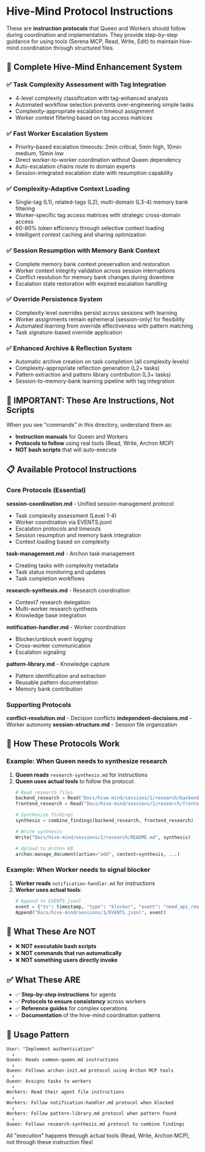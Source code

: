 # Hive-Mind Protocol Instructions

These are **instruction protocols** that Queen and Workers should follow during coordination and implementation. They provide step-by-step guidance for using tools (Serena MCP, Read, Write, Edit) to maintain hive-mind coordination through structured files.

## 🎯 Complete Hive-Mind Enhancement System

### ✅ **Task Complexity Assessment with Tag Integration**
- 4-level complexity classification with tag-enhanced analysis
- Automated workflow selection prevents over-engineering simple tasks
- Complexity-appropriate escalation timeout assignment
- Worker context filtering based on tag access matrices

### ✅ **Fast Worker Escalation System**
- Priority-based escalation timeouts: 2min critical, 5min high, 10min medium, 15min low
- Direct worker-to-worker coordination without Queen dependency
- Auto-escalation chains route to domain experts
- Session-integrated escalation state with resumption capability

### ✅ **Complexity-Adaptive Context Loading**
- Single-tag (L1), related-tags (L2), multi-domain (L3-4) memory bank filtering
- Worker-specific tag access matrices with strategic cross-domain access
- 60-80% token efficiency through selective context loading
- Intelligent context caching and sharing optimization

### ✅ **Session Resumption with Memory Bank Context**
- Complete memory bank context preservation and restoration
- Worker context integrity validation across session interruptions
- Conflict resolution for memory bank changes during downtime
- Escalation state restoration with expired escalation handling

### ✅ **Override Persistence System**
- Complexity level overrides persist across sessions with learning
- Worker assignments remain ephemeral (session-only) for flexibility
- Automated learning from override effectiveness with pattern matching
- Task signature-based override application

### ✅ **Enhanced Archive & Reflection System**
- Automatic archive creation on task completion (all complexity levels)
- Complexity-appropriate reflection generation (L2+ tasks)
- Pattern extraction and pattern library contribution (L3+ tasks)
- Session-to-memory-bank learning pipeline with tag integration

## 🎯 IMPORTANT: These Are Instructions, Not Scripts

When you see "commands" in this directory, understand them as:
- **Instruction manuals** for Queen and Workers
- **Protocols to follow** using real tools (Read, Write, Archon MCP)
- **NOT bash scripts** that will auto-execute

## 📋 Available Protocol Instructions

### Core Protocols (Essential)

**session-coordination.md** - Unified session management protocol
- Task complexity assessment (Level 1-4)
- Worker coordination via EVENTS.jsonl
- Escalation protocols and timeouts
- Session resumption and memory bank integration
- Context loading based on complexity

**task-management.md** - Archon task management
- Creating tasks with complexity metadata
- Task status monitoring and updates
- Task completion workflows

**research-synthesis.md** - Research coordination
- Context7 research delegation
- Multi-worker research synthesis
- Knowledge base integration

**notification-handler.md** - Worker coordination
- Blocker/unblock event logging
- Cross-worker communication
- Escalation signaling

**pattern-library.md** - Knowledge capture
- Pattern identification and extraction
- Reusable pattern documentation
- Memory bank contribution

### Supporting Protocols

**conflict-resolution.md** - Decision conflicts
**independent-decisions.md** - Worker autonomy
**session-structure.md** - Session file organization

## 🔄 How These Protocols Work

### Example: When Queen needs to synthesize research

1. **Queen reads** `research-synthesis.md` for instructions
2. **Queen uses actual tools** to follow the protocol:
   ```python
   # Read research files
   backend_research = Read("Docs/hive-mind/sessions/1/research/backend/auth.md")
   frontend_research = Read("Docs/hive-mind/sessions/1/research/frontend/ui.md")
   
   # Synthesize findings
   synthesis = combine_findings(backend_research, frontend_research)
   
   # Write synthesis
   Write("Docs/hive-mind/sessions/1/research/README.md", synthesis)
   
   # Upload to Archon KB
   archon:manage_document(action="add", content=synthesis, ...)
   ```

### Example: When Worker needs to signal blocker

1. **Worker reads** `notification-handler.md` for instructions
2. **Worker uses actual tools**:
   ```python
   # Append to EVENTS.jsonl
   event = {"ts": timestamp, "type": "blocker", "event": "need_api_ready", "worker": "frontend"}
   Append("Docs/hive-mind/sessions/1/EVENTS.jsonl", event)
   ```

## 🚫 What These Are NOT

- ❌ **NOT executable bash scripts**
- ❌ **NOT commands that run automatically**
- ❌ **NOT something users directly invoke**

## ✅ What These ARE

- ✅ **Step-by-step instructions** for agents
- ✅ **Protocols to ensure consistency** across workers
- ✅ **Reference guides** for complex operations
- ✅ **Documentation** of the hive-mind coordination patterns

## 🎯 Usage Pattern

```
User: "Implement authentication"
  ↓
Queen: Reads summon-queen.md instructions
  ↓
Queen: Follows archon-init.md protocol using Archon MCP tools
  ↓
Queen: Assigns tasks to workers
  ↓
Workers: Read their agent file instructions
  ↓
Workers: Follow notification-handler.md protocol when blocked
  ↓
Workers: Follow pattern-library.md protocol when pattern found
  ↓
Queen: Follows research-synthesis.md protocol to combine findings
```

All "execution" happens through actual tools (Read, Write, Archon MCP), not through these instruction files!